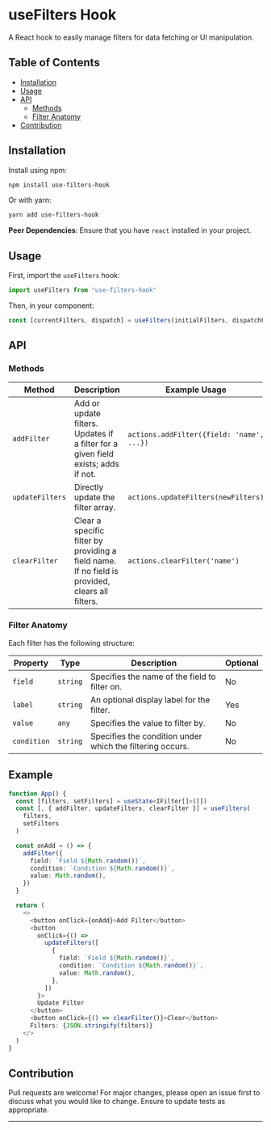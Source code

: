 # useFilters Hook

A React hook to easily manage filters for data fetching or UI manipulation.

## Table of Contents

- [Installation](#installation)
- [Usage](#usage)
- [API](#api)
  - [Methods](#methods)
  - [Filter Anatomy](#filter-anatomy)
- [Contribution](#contribution)

## Installation

Install using npm:

```bash
npm install use-filters-hook
```

Or with yarn:

```bash
yarn add use-filters-hook
```

**Peer Dependencies**: Ensure that you have `react` installed in your project.

## Usage

First, import the `useFilters` hook:

```javascript
import useFilters from "use-filters-hook"
```

Then, in your component:

```javascript
const [currentFilters, dispatch] = useFilters(initialFilters, dispatchFunction)
```

## API

### Methods

| Method          | Description                                                                                     | Example Usage                             |
| --------------- | ----------------------------------------------------------------------------------------------- | ----------------------------------------- |
| `addFilter`     | Add or update filters. Updates if a filter for a given field exists; adds if not.               | `actions.addFilter({field: 'name', ...})` |
| `updateFilters` | Directly update the filter array.                                                               | `actions.updateFilters(newFilters)`       |
| `clearFilter`   | Clear a specific filter by providing a field name. If no field is provided, clears all filters. | `actions.clearFilter('name')`             |

### Filter Anatomy

Each filter has the following structure:

| Property    | Type     | Description                                               | Optional |
| ----------- | -------- | --------------------------------------------------------- | -------- |
| `field`     | `string` | Specifies the name of the field to filter on.             | No       |
| `label`     | `string` | An optional display label for the filter.                 | Yes      |
| `value`     | `any`    | Specifies the value to filter by.                         | No       |
| `condition` | `string` | Specifies the condition under which the filtering occurs. | No       |

## Example

```typescript
function App() {
  const [filters, setFilters] = useState<IFilter[]>([])
  const [, { addFilter, updateFilters, clearFilter }] = useFilters(
    filters,
    setFilters
  )

  const onAdd = () => {
    addFilter({
      field: `Field ${Math.random()}`,
      condition: `Condition ${Math.random()}`,
      value: Math.random(),
    })
  }

  return (
    <>
      <button onClick={onAdd}>Add Filter</button>
      <button
        onClick={() =>
          updateFilters([
            {
              field: `Field ${Math.random()}`,
              condition: `Condition ${Math.random()}`,
              value: Math.random(),
            },
          ])
        }>
        Update Filter
      </button>
      <button onClick={() => clearFilter()}>Clear</button>
      Filters: {JSON.stringify(filters)}
    </>
  )
}
```

## Contribution

Pull requests are welcome! For major changes, please open an issue first to discuss what you would like to change. Ensure to update tests as appropriate.

---
